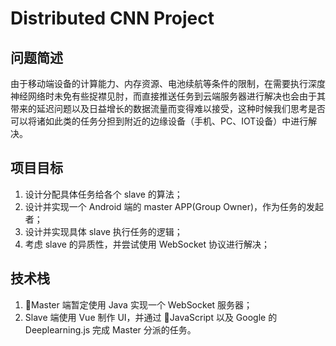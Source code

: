 # Distributed CNN Project

## 问题简述

由于移动端设备的计算能力、内存资源、电池续航等条件的限制，在需要执行深度神经网络时未免有些捉襟见肘，而直接推送任务到云端服务器进行解决也会由于其带来的延迟问题以及日益增长的数据流量而变得难以接受，这种时候我们思考是否可以将诸如此类的任务分担到附近的边缘设备（手机、PC、IOT设备）中进行解决。

## 项目目标

1. 设计分配具体任务给各个 slave 的算法；
1. 设计并实现一个 Android 端的 master APP(Group Owner)，作为任务的发起者；
1. 设计并实现具体 slave 执行任务的逻辑；
1. 考虑 slave 的异质性，并尝试使用 WebSocket 协议进行解决；

## 技术栈

1. Master 端暂定使用 Java 实现一个 WebSocket 服务器；
1. Slave 端使用 Vue 制作 UI，并通过 JavaScript 以及 Google 的 Deeplearning.js 完成 Master 分派的任务。
